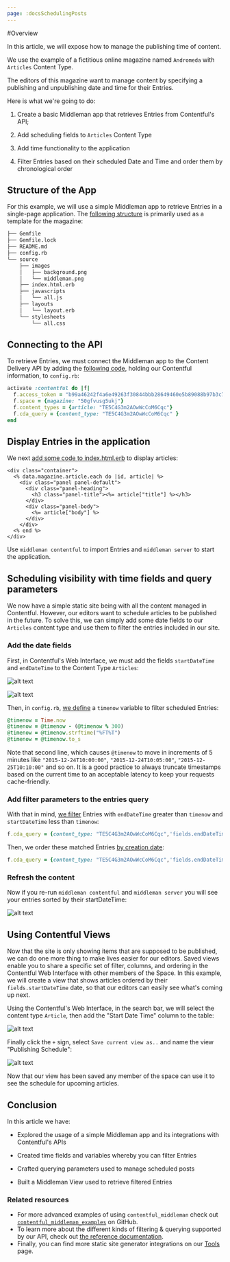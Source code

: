 ```yaml
---
page: :docsSchedulingPosts
---
```


#Overview

In this article, we will expose how to manage the publishing time of content. 

We use the example of a fictitious online magazine named `Andromeda` with `Articles` Content Type.  

The editors of this magazine want to manage content by specifying a publishing and unpublishing date and time for their Entries. 

Here is what we're going to do:

1. Create a basic Middleman app that retrieves Entries from Contentful's API;

2. Add scheduling fields to `Articles` Content Type

3. Add time functionality to the application

4. Filter Entries based on their scheduled Date and Time and order them by chronological order


## Structure of the App

For this example, we will use a simple Middleman app to retrieve Entries in a single-page application. The [following structure](https://github.com/contentful-labs/scheduling_app/commit/88017afc8e27b4689ff0636fccb8ae5b786b5639) is primarily used as a template for the magazine: 

~~~ bash
├── Gemfile
├── Gemfile.lock
├── README.md
├── config.rb
└── source
    ├── images
    │   ├── background.png
    │   └── middleman.png
    ├── index.html.erb
    ├── javascripts
    │   └── all.js
    ├── layouts
    │   └── layout.erb
    └── stylesheets
        └── all.css
~~~

## Connecting to the API

To retrieve Entries, we must connect the Middleman app to the Content Delivery API by adding the [following code](https://github.com/contentful-labs/scheduling_app/commit/cdd6ae913b13ce95274ed96db84160fa65b05048), holding our Contentful information, to `config.rb`:

~~~ ruby
activate :contentful do |f|
  f.access_token = "b99a46242f4a6e49263f30844bbb28649460e5b89088b97b3c79e14e6da12a8f"
  f.space = {magazine: "50gfvusg5ukj"}
  f.content_types = {article: "TE5C4G3m2AOwWcCoM6Cqc"}
  f.cda_query = {content_type: "TE5C4G3m2AOwWcCoM6Cqc" }
end
~~~ 

## Display Entries in the application

We next [add some code to index.html.erb](https://github.com/contentful-labs/scheduling_app/commit/cc2243b34195808b7e5e5dedbd64ec9ea7adc284) to display articles:

~~~ erb
<div class="container">
  <% data.magazine.article.each do |id, article| %>
    <div class="panel panel-default">
      <div class="panel-heading">
        <h3 class="panel-title"><%= article["title"] %></h3>
      </div>
      <div class="panel-body">
        <%= article["body"] %>
      </div>
    </div>
  <% end %>
</div>        
~~~

Use `middleman contentful` to import Entries and `middleman server` to start the application.

## Scheduling visibility with time fields and query parameters

We now have a simple static site being with all the content managed in Contentful. However, our editors want to schedule articles to be published in the future. To solve this, we can simply add some date fields to our `Articles` content type and use them to filter the entries included in our site.

### Add the date fields

First, in Contentful's Web Interface, we must add the fields `startDateTime` and `endDateTime` to the Content Type `Articles`:

![alt text](https://images.contentful.com/3ts464by117l/3UqDYxf6YUquiUEiESG0os/7551bdcc9f59a9804847e7039e521940/Screen_Shot_2015-11-06_at_1.49.31_PM.png)

![alt text](https://images.contentful.com/3ts464by117l/2O6cTuFFlYCiICyUic0CyC/71805eeed16bbe01444fc85a37e996b8/Screen_Shot_2015-11-06_at_1.49.51_PM.png)

Then, in `config.rb`, [we define](https://github.com/contentful-labs/scheduling_app/commit/6bb6ad5a39149ed6cc9a772606072dabeee9f08c) a `timenow` variable to filter scheduled Entries:

~~~ ruby
@timenow = Time.now
@timenow = @timenow - (@timenow % 300)
@timenow = @timenow.strftime("%FT%T")
@timenow = @timenow.to_s
~~~

Note that second line, which causes `@timenow` to move in increments of 5 minutes like `"2015-12-24T10:00:00"`, `"2015-12-24T10:05:00"`, `"2015-12-25T10:10:00"` and so on. It is a good practice to always truncate timestamps based on the current time to an acceptable latency to keep your requests cache-friendly.

### Add filter parameters to the entries query

With that in mind, [we filter](https://github.com/contentful-labs/scheduling_app/commit/ec1238823f893c81ba8724ec237560eecdbef538) Entries with `endDateTime` greater than `timenow` and `startDateTime` less than `timenow`:

~~~ ruby
f.cda_query = {content_type: "TE5C4G3m2AOwWcCoM6Cqc",'fields.endDateTime[gt]' => @timenow, 'fields.startDateTime[lte]' => @timenow}
~~~

Then, we order these matched Entries [by creation date](https://github.com/contentful-labs/scheduling_app/commit/d7fcab40cefcb1cc1f243dd3f50385c9b7e8c271):

~~~ ruby
f.cda_query = {content_type: "TE5C4G3m2AOwWcCoM6Cqc",'fields.endDateTime[gt]' => @timenow, 'fields.startDateTime[lte]' => @timenow, 'order' => '-fields.startDateTime' }
~~~

### Refresh the content

Now if you re-run `middleman contentful` and `middleman server` you will see your entries sorted by their startDateTime:

![alt text](https://images.contentful.com/3ts464by117l/3bjFu5vA9a2miKSSu0aQa4/e1734ed22507357a575587b98c40d334/Screen_Shot_2015-11-10_at_1.56.39_PM.png)

## Using Contentful Views

Now that the site is only showing items that are supposed to be published, we can do one more thing to make lives easier for our editors. Saved views enable you to share a specific set of filter, columns, and ordering in the Contentful Web Interface with other members of the Space. In this example, we will create a view that shows articles ordered by their `fields.startDateTime` date, so that our editors can easily see what's coming up next.

Using the Contentful's Web Interface, in the search bar, we will select the content type `Article`, then add the "Start Date Time" column to the table:

![alt text](https://images.contentful.com/3ts464by117l/71yu3so7CMakEECiGMq4kS/5ff1b4f41c73c68e353152b9351ae749/Screen_Shot_2015-11-17_at_2.10.20_PM.png)

Finally click the `+` sign, select `Save current view as..` and name the view "Publishing Schedule":

![alt text](https://images.contentful.com/3ts464by117l/728f1yqv0AEaesAGYgsKGe/a1f6453aca52a9e9d698a4c1e30d9b2f/Screen_Shot_2015-11-17_at_2.10.44_PM.png)

Now that our view has been saved any member of the space can use it to see the schedule for upcoming articles.

## Conclusion

In this article we have:

+ Explored the usage of a simple Middleman app and its integrations with Contentful's APIs

+ Created time fields and variables whereby you can filter Entries

+ Crafted querying parameters used to manage scheduled posts

+ Built a Middleman View used to retrieve filtered Entries

### Related resources

 - For more advanced examples of using `contentful_middleman` check out [`contentful_middleman_examples`][cf-mm-examples] on GitHub.
 - To learn more about the different kinds of filtering & querying supported by our API, check out [the reference documentation][filtering-reference].
 - Finally, you can find more static site generator integrations on our [Tools][tools] page.

[cf-mm-examples]: https://github.com/contentful-labs/contentful_middleman_examples
[filtering-reference]: https://www.contentful.com/developers/docs/references/content-delivery-api/#/reference/search-parameters
[tools]: https://www.contentful.com/developers/docs/code/tools/

